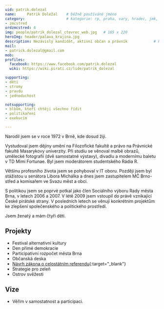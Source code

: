 ```yaml
---
uid: patrik.dolezal
name:     Patrik Doležal  	# běžně používáné jméno
category:                 	# kategorie: rp, praha, vary, hradec, jmk, senat
- zmcstred
ordzmcstred: 4
img: people/patrik_dolezal_ctevrec_web.jpg   # 165 x 220
heroImg: header/palava_krajina.jpg
description: Nezávislý kandidát, aktivní občan a právník          	# kratký popis, max 160 znaků
mail:
- patrick.dolezal@gmail.com
mob:			  
profiles:              
  facebook: https://www.facebook.com/patrik.dolezal  
  wiki: https://wiki.pirati.cz/lide/patrik_dolezal

supporting:
- děti
- stromy
- pravdu
- jednoduchost

notsupporting:
- blbům, kteří chtějí všechno řídit
- politikaření
- exekucím

---
```


Narodil jsem se v roce 1972 v Brně, kde dosud žiji. 

Vystudoval jsem dějiny umění na Filozofické fakultě a právo na Právnické fakultě Masarykovy univerzity. Při studiu se věnoval malbě obrazů, umělecké fotografii (dvě samostatné výstavy), divadlu a modernímu baletu v TD Mimi Fortunae. Byl jsem moderátorem studentského Rádia R.

Většinu profesního života jsem se pohyboval v IT oboru. Později jsem byl stážistou u senátora Libora Michálka a dnes jsem zastupitelem MČ Brno-střed a komisařem ve Svazu měst a obcí.

S politikou jsem se poprvé potkal jako člen Sociálního výboru Rady města Brna, v letech 2006 a 2007. V létě 2009 jsem vstoupil do právě vznikající České pirátské strany. V posledních letech se věnuji konkrétním projektům ke zlepšení společenského a politického prostředí. 

Jsem ženatý a mám čtyři děti.

## Projekty

- Festival alternativní kultury
- Den přímé demokracie
- Participativní rozpočet města Brna
- Občanská deska
- [Návrh zákona o celostátním referendu](http://www.funkcnireferendum.cz/){:target="_blank"}
- Strategie pro zeleň
- Ostrov svěžesti

## Vize
 
- Věřím v samostatnost a participaci.

